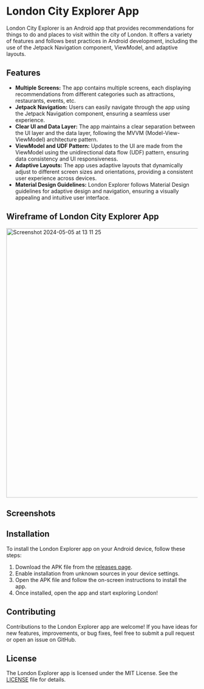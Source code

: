 # London City Explorer App

London City Explorer is an Android app that provides recommendations for things to do and places to visit within the city of London. It offers a variety of features and follows best practices in Android development, including the use of the Jetpack Navigation component, ViewModel, and adaptive layouts.

## Features

- **Multiple Screens:** The app contains multiple screens, each displaying recommendations from different categories such as attractions, restaurants, events, etc.
- **Jetpack Navigation:** Users can easily navigate through the app using the Jetpack Navigation component, ensuring a seamless user experience.
- **Clear UI and Data Layer:** The app maintains a clear separation between the UI layer and the data layer, following the MVVM (Model-View-ViewModel) architecture pattern.
- **ViewModel and UDF Pattern:** Updates to the UI are made from the ViewModel using the unidirectional data flow (UDF) pattern, ensuring data consistency and UI responsiveness.
- **Adaptive Layouts:** The app uses adaptive layouts that dynamically adjust to different screen sizes and orientations, providing a consistent user experience across devices.
- **Material Design Guidelines:** London Explorer follows Material Design guidelines for adaptive design and navigation, ensuring a visually appealing and intuitive user interface.

## Wireframe of London City Explorer App
<img width="709" alt="Screenshot 2024-05-05 at 13 11 25" src="https://github.com/Hitendra27/LondonMyCity/assets/73651340/273ab13f-63a5-48f3-bc1c-50a31e2b5c83">

## Screenshots


## Installation

To install the London Explorer app on your Android device, follow these steps:

1. Download the APK file from the [releases page](https://github.com/yourusername/london-explorer/releases).
2. Enable installation from unknown sources in your device settings.
3. Open the APK file and follow the on-screen instructions to install the app.
4. Once installed, open the app and start exploring London!

## Contributing

Contributions to the London Explorer app are welcome! If you have ideas for new features, improvements, or bug fixes, feel free to submit a pull request or open an issue on GitHub.

## License

The London Explorer app is licensed under the MIT License. See the [LICENSE](/LICENSE) file for details.
